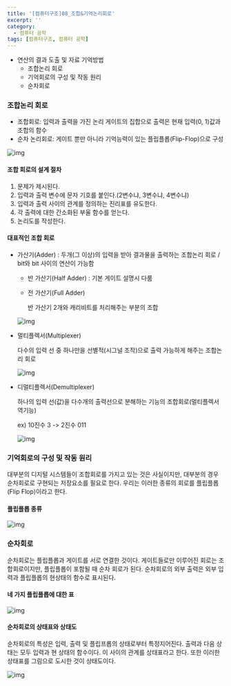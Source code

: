 ```yaml
---
title: '[컴퓨터구조]08_조합&기억논리회로'
excerpt: ''
category:
  - 컴퓨터 공학
tags: [컴퓨터구조, 컴퓨터 공학]
---
```


- 연산의 결과 도출 및 자료 기억방법
  - 조합논리 회로
  - 기억회로의 구성 및 작동 원리
  - 순차회로

### 조합논리 회로

- 조합회로: 입력과 출력을 가진 논리 게이트의 집합으로 출력은 현재 입력(0, 1)값과 조합의 함수
- 순차 논리회로: 게이트 뿐만 아니라 기억능력이 있는 플립플롭(Flip-Flop)으로 구성

![img](https://media.vlpt.us/images/underlier12/post/7618801d-ed6e-444c-92e4-4f3b6106e8b1/image.png)

#### 조합 회로의 설계 절차

1. 문제가 제시된다.
2. 입력과 출력 변수에 문자 기호를 붙인다.(2변수냐, 3변수냐, 4변수냐)
3. 입력과 출력 사이의 관계를 정의하는 진리표를 유도한다.
4. 각 출력에 대한 간소화된 부울 함수를 얻는다.
5. 논리도를 작성한다.

#### 대표적인 조합 회로

- 가산기(Adder) : 두개(그 이상)의 입력을 받아 결과물을 출력하는 조합논리 회로 / bit와 bit 사이의 연산이 가능함

  - 반 가산기(Half Adder) : 기본 게이트 설명시 다룸

  - 전 가산기(Full Adder)

    반 가산기 2개와 캐리비트를 처리해주는 부분의 조합

  ![img](https://media.vlpt.us/images/underlier12/post/6fd84b74-b786-4a30-959c-764953da0def/image.png)

- 멀티플렉서(Multiplexer)

  다수의 입력 선 중 하나만을 선별적(시그널 조작)으로 출력 가능하게 해주는 조합논리 회로

  ![img](https://media.vlpt.us/images/underlier12/post/0c6c2f9d-f870-4849-8baa-02b6a82a38d8/image.png)

- 디멀티플렉서(Demultiplexer)

  하나의 입력 선(값)을 다수개의 출력선으로 분해하는 기능의 조합회로(멀티플렉서 역기능)

  ex) 10진수 3 -> 2진수 011

  ![img](https://media.vlpt.us/images/underlier12/post/083aea57-2916-460e-ae61-f9280915ed8b/image.png)

### 기억회로의 구성 및 작동 원리

대부분의 디지털 시스템들이 조합회로를 가지고 있는 것은 사실이지만, 대부분의 경우 순차회로로 구현되는 저장요소를 필요로 한다. 우리는 이러한 종류의 회로를 플립플롭(Flip Flop)이라고 한다.

#### 플립플롭 종류

![img](https://media.vlpt.us/images/underlier12/post/602c810c-04a9-4856-ac3b-5a5dcfcd67f2/image.png)

### 순차회로

순차회로는 플립플롭과 게이트를 서로 연결한 것이다. 게이트들로만 이루어진 회로는 조합회로이지만, 플립플롭이 포함될 때 순차 회로가 된다. 순차회로의 외부 출력은 외부 입력과 플립플롭의 현상태의 함수로 표시된다.

#### 네 가지 플립플롭에 대한 표

![img](https://media.vlpt.us/images/underlier12/post/38e45ea9-4aad-4222-8c43-4dd731a44d01/image.png)

#### 순차회로의 상태표와 상태도

순차회로의 특성은 입력, 출력 및 플립프롭의 상태로부터 특정지어진다. 출력과 다음 상태는 모두 입력과 현 상태의 함수이다. 이 사이의 관계를 상태표라고 한다. 또한 이러한 상태표를 그림으로 도시한 것이 상태도이다.

![img](https://media.vlpt.us/images/underlier12/post/75f2aa9e-b36e-4962-8d08-3895ecea8a30/image.png)
